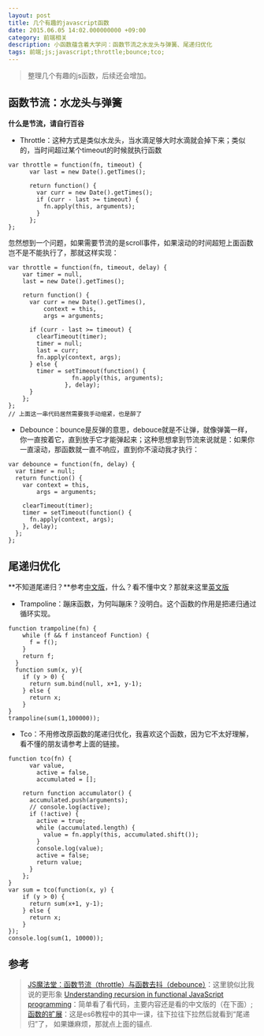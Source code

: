 ```yaml
---
layout: post
title: 几个有趣的javascript函数
date: 2015.06.05 14:02.000000000 +09:00
category: 前端相关
description: 小函数蕴含着大学问：函数节流之水龙头与弹簧、尾递归优化
tags: 前端;js;javascript;throttle;bounce;tco;
---
```


> 整理几个有趣的js函数，后续还会增加。

## 函数节流：水龙头与弹簧

**什么是节流，请自行百谷**

- Throttle：这种方式是类似水龙头，当水滴足够大时水滴就会掉下来；类似的，当时间超过某个timeout的时候就执行函数

```
var throttle = function(fn, timeout) {
      var last = new Date().getTimes();

      return function() {
        var curr = new Date().getTimes();
        if (curr - last >= timeout) {
          fn.apply(this, arguments);
        }
      };
};
```

忽然想到一个问题，如果需要节流的是scroll事件，如果滚动的时间超短上面函数岂不是不能执行了，那就这样实现：

```
var throttle = function(fn, timeout, delay) {
    var timer = null,
    last = new Date().getTimes();

    return function() {
      var curr = new Date().getTimes(),
          context = this,
          args = arguments;

      if (curr - last >= timeout) {
        clearTimeout(timer);
        timer = null;
        last = curr;
        fn.apply(context, args);
      } else {
        timer = setTimeout(function() {
                  fn.apply(this, arguments);
                }, delay);
      }
    };
};
// 上面这一串代码居然需要我手动缩紧，也是醉了
```

- Debounce：bounce是反弹的意思，debouce就是不让弹，就像弹簧一样，你一直按着它，直到放手它才能弹起来；这种思想拿到节流来说就是：如果你一直滚动，那函数就一直不响应，直到你不滚动我才执行：

```
var debounce = function(fn, delay) {
  var timer = null;
  return function() {
    var context = this,
        args = arguments;

    clearTimeout(timer);
    timer = setTimeout(function() {
      fn.apply(context, args);
    }, delay);
  };
};
```

## 尾递归优化

**不知道尾递归？**参考[中文版](http://es6.ruanyifeng.com/#docs/function)，什么？看不懂中文？那就来这里[英文版](http://www.integralist.co.uk/posts/js-recursion.html)

- Trampoline：蹦床函数，为何叫蹦床？没明白。这个函数的作用是把递归通过循环实现。

```
function trampoline(fn) {
    while (f && f instanceof Function) {
      f = f();
    }
    return f;
  }
  function sum(x, y){
    if (y > 0) {
      return sum.bind(null, x+1, y-1);
    } else {
      return x;
    }
}
trampoline(sum(1,100000));
```

- Tco：不用修改原函数的尾递归优化，我喜欢这个函数，因为它不太好理解，看不懂的朋友请参考上面的链接。

```
function tco(fn) {
      var value,
        active = false,
        accumulated = [];

    return function accumulator() {
      accumulated.push(arguments);
      // console.log(active);
      if (!active) {
        active = true;
        while (accumulated.length) {
          value = fn.apply(this, accumulated.shift());
        }
        console.log(value);
        active = false;
        return value;
      }
    };
}
var sum = tco(function(x, y) {
    if (y > 0) {
      return sum(x+1, y-1);
    } else {
      return x;
    }
});
console.log(sum(1, 10000));
```


## 参考

> [JS魔法堂：函数节流（throttle）与函数去抖（debounce）](http://www.cnblogs.com/fsjohnhuang/p/4147810.html)：这里貌似比我说的更形象
> [Understanding recursion in functional JavaScript programming](http://www.integralist.co.uk/posts/js-recursion.html)：简单看了看代码，主要内容还是看的中文版的（在下面）;
> [函数的扩展](http://es6.ruanyifeng.com/#docs/function)：这是es6教程中的其中一课，往下拉往下拉然后就看到“尾递归”了， 如果嫌麻烦，那就点上面的锚点.
